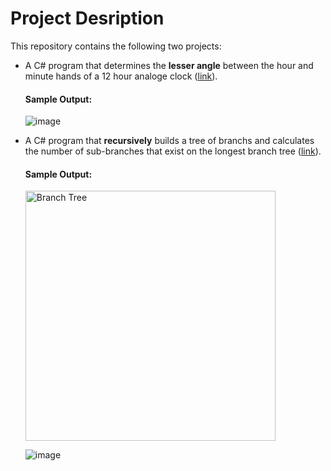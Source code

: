 # Project Desription
This repository contains the following two projects:
* A C# program that determines the **lesser angle** between the hour and minute hands of a 12 hour analoge clock ([link](https://github.com/Tinsae-Tadesse/REIZ-Tech/blob/master/Angle%20Calculator/Program.cs)).
  #### Sample Output:
  ![image](https://user-images.githubusercontent.com/62338683/227795322-4a793735-54ee-4c55-81fc-5438c4ca7a9c.png)

* A C# program that **recursively** builds a tree of branchs and calculates the number of sub-branches that exist on the longest branch tree ([link](https://github.com/Tinsae-Tadesse/REIZ-Tech/blob/master/Branch%20Tree/Program.cs)).
  #### Sample Output:
  <img src="https://user-images.githubusercontent.com/62338683/227796877-74a0d8b1-91b7-43c5-82e4-01e7f70a534a.jpg" alt="Branch Tree" width="400" height="400">
  
  ![image](https://user-images.githubusercontent.com/62338683/227795893-a55bda04-401a-4bdc-a7bc-29893bb5989f.png)
